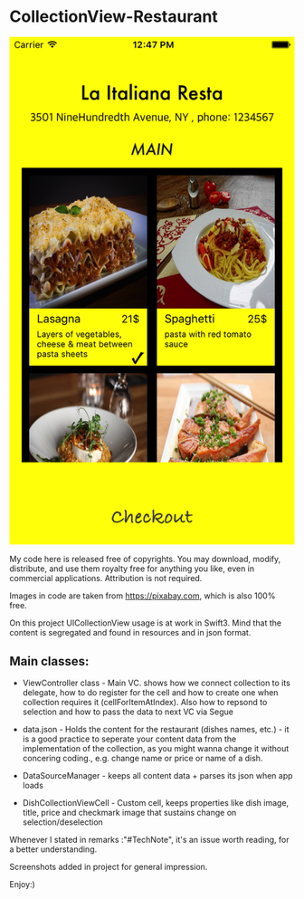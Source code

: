 # CollectionView-Restaurant

 ![screenshot](/Simulatorscreen1.png)
 
My code here is released free of copyrights. You may download, modify, distribute, and use them royalty free for anything you
like, even in commercial applications. Attribution is not required.

Images in code are taken from https://pixabay.com, which is also 100% free.

On this project UICollectionView usage is at work in Swift3.
Mind that the content is segregated and found in resources and in json format.

Main classes:
------------

* ViewController class - Main VC. shows how we connect collection to its delegate, how to do 
  register for the cell and how to create one when collection requires it (cellForItemAtIndex).
  Also how to repsond to selection and how to pass the data to next VC via Segue

* data.json - Holds the content for the restaurant (dishes names, etc.) - it is a good practice to seperate your content data from the implementation of the collection, as you might wanna change it without concering coding., e.g. change name or price or name of a dish.

* DataSourceManager - keeps all content data + parses its json when app loads

* DishCollectionViewCell - Custom cell, keeps properties like dish image, title, price and checkmark image that sustains change on selection/deselection

Whenever I stated in remarks :"#TechNote", it's an issue worth reading, for a better understanding.

Screenshots added in project for general impression.

Enjoy:)
